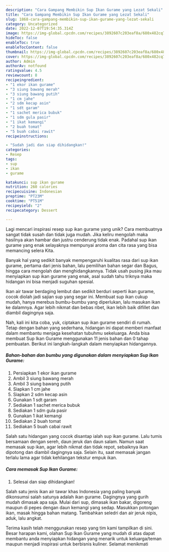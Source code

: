 ```yaml
---
description: "Cara Gampang Membikin Sup Ikan Gurame yang Lezat Sekali"
title: "Cara Gampang Membikin Sup Ikan Gurame yang Lezat Sekali"
slug: 1868-cara-gampang-membikin-sup-ikan-gurame-yang-lezat-sekali
category: Uncategorized
date: 2022-12-07T19:54:35.314Z
image: https://img-global.cpcdn.com/recipes/3892607c203eaf8a/680x482cq70/sup-ikan-gurame-foto-resep-utama.jpg
hideToc: false
enableToc: true
enableTocContent: false
thumbnail: https://img-global.cpcdn.com/recipes/3892607c203eaf8a/680x482cq70/sup-ikan-gurame-foto-resep-utama.jpg
cover: https://img-global.cpcdn.com/recipes/3892607c203eaf8a/680x482cq70/sup-ikan-gurame-foto-resep-utama.jpg
author: Admin
authorAv: notfound
ratingvalue: 4.5
reviewcount: 8
recipeingredient:
- "1 ekor ikan gurame"
- "3 siung bawang merah"
- "3 siung bawang putih"
- "1 cm jahe"
- "2 sdm kecap asin"
- "1 sdt garam"
- "1 sachet merica bubuk"
- "1 sdm gula pasir"
- "1 ikat kemangi"
- "2 buah tomat"
- "5 buah cabai rawit"
recipeinstructions:

- "Sudah jadi dan siap dihidangkan!"
categories:
- Resep
tags:
- sup
- ikan
- gurame

katakunci: sup ikan gurame 
nutrition: 260 calories
recipecuisine: Indonesian
preptime: "PT23M"
cooktime: "PT51M"
recipeyield: "2"
recipecategory: Dessert

---
```





Lagi mencari inspirasi resep sup ikan gurame yang unik? Cara membuatnya sangat tidak susah dan tidak juga mudah. Jika keliru mengolah maka hasilnya akan hambar dan justru cenderung tidak enak. Padahal sup ikan gurame yang enak selayaknya mempunyai aroma dan cita rasa yang bisa memancing selera Kita.





Banyak hal yang sedikit banyak mempengaruhi kualitas rasa dari sup ikan gurame, pertama dari jenis bahan, lalu pemilihan bahan segar dan Bagus, hingga cara mengolah dan menghidangkannya. Tidak usah pusing jika mau menyiapkan sup ikan gurame yang enak,      asal sudah tahu triknya maka hidangan ini bisa menjadi suguhan spesial.














Ikan air tawar berdaging lembut dan sedikit berduri seperti ikan gurame, cocok diolah jadi sajian sup yang segar ini. Membuat sup ikan cukup mudah, hanya merebus bumbu-bumbu yang diperlukan, lalu masukan ikan ke dalamnya. Agar lebih nikmat dan bebas ribet, ikan lebih baik difillet dan diambil dagingnya saja.






Nah, kali ini kita coba, yuk, ciptakan sup ikan gurame sendiri di rumah. Tetap dengan bahan yang sederhana, hidangan ini dapat memberi manfaat dalam membantu menjaga kesehatan tubuhmu sekeluarga. Anda bisa membuat Sup Ikan Gurame menggunakan 11 jenis bahan dan 0 tahap pembuatan. Berikut ini langkah-langkah dalam menyiapkan hidangannya.

<!--inarticleads1-->

##### Bahan-bahan dan bumbu yang digunakan dalam menyiapkan Sup Ikan Gurame:

1. Persiapkan 1 ekor ikan gurame
1. Ambil 3 siung bawang merah
1. Ambil 3 siung bawang putih
1. Siapkan 1 cm jahe
1. Siapkan 2 sdm kecap asin
1. Gunakan 1 sdt garam
1. Sediakan 1 sachet merica bubuk
1. Sediakan 1 sdm gula pasir
1. Gunakan 1 ikat kemangi
1. Sediakan 2 buah tomat
1. Sediakan 5 buah cabai rawit


Salah satu hidangan yang cocok disantap ialah sup ikan gurame. Lalu tumis bersamaan dengan sereh, daun jeruk dan daun salam. Namun saat memasak sup ikan, agar lebih nikmat dan tidak repot, sebaiknya ikan dipotong dan diambil dagingnya saja. Selain itu, saat memasak jangan terlalu lama agar tidak kehilangan tekstur empuk ikan. 

<!--inarticleads2-->

##### Cara memasak Sup Ikan Gurame:


1. Selesai dan siap dihidangkan!

Salah satu jenis ikan air tawar khas Indonesia yang paling banyak dikonsumsi salah satunya adalah ikan gurame. Dagingnya yang gurih mudah dimasak apa saja. Mulai dari sup, dimasak ikan bakar, digoreng maupun di pepes dengan daun kemangi yang sedap. Masukkan potongan ikan, masak hingga bahan matang. Tambahkan seledri dan air jeruk nipis, aduk, lalu angkat. 

Terima kasih telah menggunakan resep yang tim kami tampilkan di sini. Besar harapan kami, olahan Sup Ikan Gurame yang mudah di atas dapat membantu anda menyiapkan hidangan yang menarik untuk keluarga/teman maupun menjadi inspirasi untuk berbisnis kuliner. Selamat menikmati
